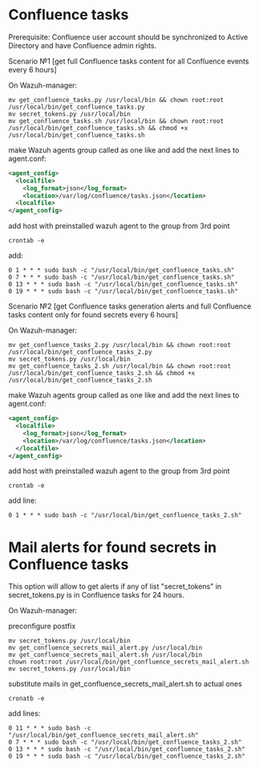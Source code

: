 # Confluence tasks

Prerequisite: Confluence user account should be synchronized to Active Directory and have Confluence admin rights.

Scenario №1 [get full Confluence tasks content for all Confluence events every 6 hours]

On Wazuh-manager:
```
mv get_confluence_tasks.py /usr/local/bin && chown root:root /usr/local/bin/get_confluence_tasks.py
mv secret_tokens.py /usr/local/bin
mv get_confluence_tasks.sh /usr/local/bin && chown root:root /usr/local/bin/get_confluence_tasks.sh && chmod +x /usr/local/bin/get_confluence_tasks.sh
```    
make Wazuh agents group called as one like and add the next lines to agent.conf:

```xml
<agent_config>
  <localfile>
    <log_format>json</log_format>
    <location>/var/log/confluence/tasks.json</location>
  <localfile>
</agent_config>
```
add host with preinstalled wazuh agent to the group from 3rd point
```
crontab -e
```
add:
```
0 1 * * * sudo bash -c "/usr/local/bin/get_confluence_tasks.sh"
0 7 * * * sudo bash -c "/usr/local/bin/get_confluence_tasks.sh"
0 13 * * * sudo bash -c "/usr/local/bin/get_confluence_tasks.sh"
0 19 * * * sudo bash -c "/usr/local/bin/get_confluence_tasks.sh"
```
Scenario №2 [get Confluence tasks generation alerts and full Confluence tasks content only for found secrets every 6 hours]

On Wazuh-manager:
```
mv get_confluence_tasks_2.py /usr/local/bin && chown root:root /usr/local/bin/get_confluence_tasks_2.py
mv secret_tokens.py /usr/local/bin
mv get_confluence_tasks_2.sh /usr/local/bin && chown root:root /usr/local/bin/get_confluence_tasks_2.sh && chmod +x /usr/local/bin/get_confluence_tasks_2.sh
```
make Wazuh agents group called as one like and add the next lines to agent.conf:
```xml
<agent_config>
  <localfile>
    <log_format>json</log_format>
    <location>/var/log/confluence/tasks.json</location>
  </localfile>
</agent_config>
```
add host with preinstalled wazuh agent to the group from 3rd point
```
crontab -e
```
add line:
```
0 1 * * * sudo bash -c "/usr/local/bin/get_confluence_tasks_2.sh"
```
# Mail alerts for found secrets in Confluence tasks

This option will allow to get alerts if any of list "secret_tokens" in secret_tokens.py is in Confluence tasks for 24 hours.

On Wazuh-manager:

preconfigure postfix
```
mv secret_tokens.py /usr/local/bin
mv get_confluence_secrets_mail_alert.py /usr/local/bin
mv get_confluence_secrets_mail_alert.sh /usr/local/bin
chown root:root /usr/local/bin/get_confluence_secrets_mail_alert.sh
mv secret_tokens.py /usr/local/bin
```
substitute mails in get_confluence_secrets_mail_alert.sh to actual ones
```
cronatb -e
```
add lines:
```
0 11 * * * sudo bash -c "/usr/local/bin/get_confluence_secrets_mail_alert.sh"
0 7 * * * sudo bash -c "/usr/local/bin/get_confluence_tasks_2.sh"
0 13 * * * sudo bash -c "/usr/local/bin/get_confluence_tasks_2.sh"
0 19 * * * sudo bash -c "/usr/local/bin/get_confluence_tasks_2.sh"
```
